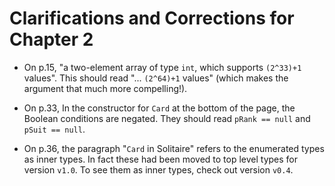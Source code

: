 # Clarifications and Corrections for Chapter 2

* On p.15, "a two-element array of type `int`, which supports `(2^33)+1` values". This should read "... `(2^64)+1` values" (which makes the argument that much more compelling!).

* On p.33, In the constructor for `Card` at the bottom of the page, the Boolean conditions are negated. They should read `pRank == null` and `pSuit == null`.

* On p.36, the paragraph "`Card` in Solitaire" refers to the enumerated types as inner types. In fact these had been moved to top level types for version `v1.0`. To see them as inner types, check out version `v0.4`.